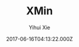 ---
title: XMin
github: https://github.com/yihui/hugo-xmin
demo: https://xmin.yihui.org/
author: Yihui Xie
ssg:
  - Hugo
cms:
  - Markdown
date: 2017-06-16T04:13:22.000Z
description: >-
  eXtremely Minimal Hugo theme: about 150 lines of code in total, including HTML
  and CSS (with no dependencies)
draft: true
publish_date: '2017-06-16T04:13:22Z'
update_date: '2022-08-08T14:40:20Z'
github_star: 512
github_fork: 278
---